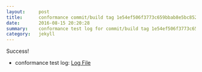 ```yaml
---
layout:     post
title:      conformance commit/build tag 1e54ef506f3773c659bbab8e5bc8523881cb0820
date:       2016-08-15 20:20:28
summary:    conformance test log for commit/build tag 1e54ef506f3773c659bbab8e5bc8523881cb0820.
category:   jekyll
---
```


Success!

- conformance test log: [Log File](http://s3-us-west-2.amazonaws.com/kraken-e2e-logs/conformance/57/build-log.txt)
